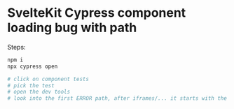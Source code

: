 # SvelteKit Cypress component loading bug with path 

Steps:
```sh
npm i
npx cypress open

# click on component tests
# pick the test
# open the dev tools
# look into the first ERROR path, after iframes/... it starts with the home path
```
